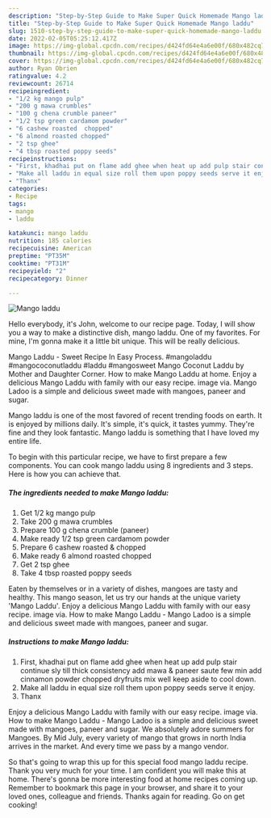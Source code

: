 ```yaml
---
description: "Step-by-Step Guide to Make Super Quick Homemade Mango laddu"
title: "Step-by-Step Guide to Make Super Quick Homemade Mango laddu"
slug: 1510-step-by-step-guide-to-make-super-quick-homemade-mango-laddu
date: 2022-02-05T05:25:12.417Z
image: https://img-global.cpcdn.com/recipes/d424fd64e4a6e00f/680x482cq70/mango-laddu-recipe-main-photo.jpg
thumbnail: https://img-global.cpcdn.com/recipes/d424fd64e4a6e00f/680x482cq70/mango-laddu-recipe-main-photo.jpg
cover: https://img-global.cpcdn.com/recipes/d424fd64e4a6e00f/680x482cq70/mango-laddu-recipe-main-photo.jpg
author: Ryan Obrien
ratingvalue: 4.2
reviewcount: 26714
recipeingredient:
- "1/2 kg mango pulp"
- "200 g mawa crumbles"
- "100 g chena crumble paneer"
- "1/2 tsp green cardamom powder"
- "6 cashew roasted  chopped"
- "6 almond roasted chopped"
- "2 tsp ghee"
- "4 tbsp roasted poppy seeds"
recipeinstructions:
- "First, khadhai put on flame add ghee when heat up add pulp stair continue sly till thick consistency add mawa &amp; paneer saute few min add cinnamon powder chopped dryfruits mix well keep aside to cool down."
- "Make all laddu in equal size roll them upon poppy seeds serve it enjoy."
- "Thanx"
categories:
- Recipe
tags:
- mango
- laddu

katakunci: mango laddu 
nutrition: 185 calories
recipecuisine: American
preptime: "PT35M"
cooktime: "PT31M"
recipeyield: "2"
recipecategory: Dinner

---
```



![Mango laddu](https://img-global.cpcdn.com/recipes/d424fd64e4a6e00f/680x482cq70/mango-laddu-recipe-main-photo.jpg)

Hello everybody, it's John, welcome to our recipe page. Today, I will show you a way to make a distinctive dish, mango laddu. One of my favorites. For mine, I'm gonna make it a little bit unique. This will be really delicious.

Mango Laddu - Sweet Recipe In Easy Process. #mangoladdu #mangococonutladdu #laddu #mangosweet Mango Coconut Laddu by Mother and Daughter Corner. How to make Mango Laddu at home. Enjoy a delicious Mango Laddu with family with our easy recipe. image via. Mango Ladoo is a simple and delicious sweet made with mangoes, paneer and sugar.

Mango laddu is one of the most favored of recent trending foods on earth. It is enjoyed by millions daily. It's simple, it's quick, it tastes yummy. They're fine and they look fantastic. Mango laddu is something that I have loved my entire life.


To begin with this particular recipe, we have to first prepare a few components. You can cook mango laddu using 8 ingredients and 3 steps. Here is how you can achieve that.

<!--inarticleads1-->

##### The ingredients needed to make Mango laddu:

1. Get 1/2 kg mango pulp
1. Take 200 g mawa crumbles
1. Prepare 100 g chena crumble (paneer)
1. Make ready 1/2 tsp green cardamom powder
1. Prepare 6 cashew roasted &amp; chopped
1. Make ready 6 almond roasted chopped
1. Get 2 tsp ghee
1. Take 4 tbsp roasted poppy seeds


Eaten by themselves or in a variety of dishes, mangoes are tasty and healthy. This mango season, let us try our hands at the unique variety &#39;Mango Laddu&#39;. Enjoy a delicious Mango Laddu with family with our easy recipe. image via. How to make Mango Laddu - Mango Ladoo is a simple and delicious sweet made with mangoes, paneer and sugar. 

<!--inarticleads2-->

##### Instructions to make Mango laddu:

1. First, khadhai put on flame add ghee when heat up add pulp stair continue sly till thick consistency add mawa &amp; paneer saute few min add cinnamon powder chopped dryfruits mix well keep aside to cool down.
1. Make all laddu in equal size roll them upon poppy seeds serve it enjoy.
1. Thanx


Enjoy a delicious Mango Laddu with family with our easy recipe. image via. How to make Mango Laddu - Mango Ladoo is a simple and delicious sweet made with mangoes, paneer and sugar. We absolutely adore summers for Mangoes. By Mid July, every variety of mango that grows in north India arrives in the market. And every time we pass by a mango vendor. 

So that's going to wrap this up for this special food mango laddu recipe. Thank you very much for your time. I am confident you will make this at home. There's gonna be more interesting food at home recipes coming up. Remember to bookmark this page in your browser, and share it to your loved ones, colleague and friends. Thanks again for reading. Go on get cooking!
